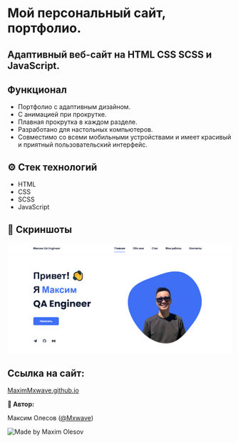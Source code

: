# Мой персональный сайт, портфолио.
## Адаптивный веб-сайт на HTML CSS SCSS и JavaScript.

## Функционал
- Портфолио с адаптивным дизайном.
- С анимацией при прокрутке.
- Плавная прокрутка в каждом разделе.
- Разработано для настольных компьютеров.
- Совместимо со всеми мобильными устройствами и имеет красивый и приятный пользовательский интерфейс.

## ⚙️ Стек технологий
- HTML
- CSS
- SCSS
- JavaScript

## 📸 Скриншоты

![preview img](/preview.png)

## Ссылка на сайт:
[MaximMxwave.github.io](https://MaximMxwave.github.io)

**👤 Автор:**

Максим Олесов ([@Mxwave](https://t.me/Mxwave))

<p align="left">
  <img src="https://img.shields.io/badge/Made%20by-Maxim%20Olesov-blue?style=for-the-badge&logo=github" alt="Made by Maxim Olesov" />
</p>

